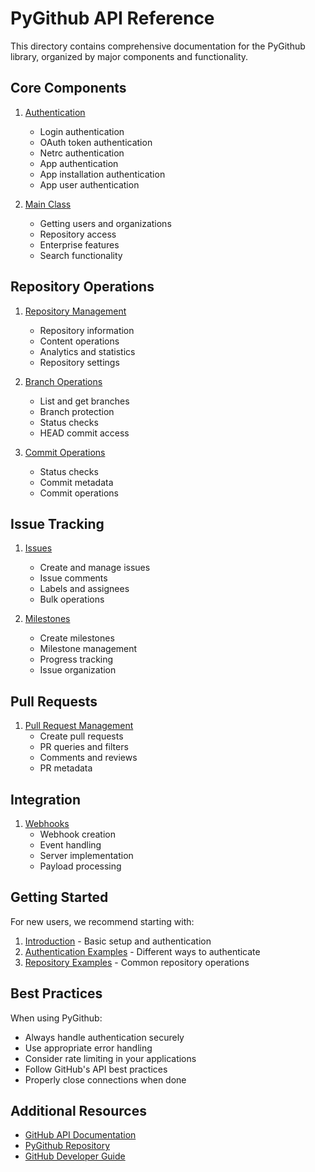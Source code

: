 # PyGithub API Reference

This directory contains comprehensive documentation for the PyGithub library, organized by major components and functionality.

## Core Components

1. [Authentication](../examples/Authentication.md)
   - Login authentication
   - OAuth token authentication
   - Netrc authentication
   - App authentication
   - App installation authentication
   - App user authentication

2. [Main Class](../examples/MainClass.md)
   - Getting users and organizations
   - Repository access
   - Enterprise features
   - Search functionality

## Repository Operations

1. [Repository Management](../examples/Repository.md)
   - Repository information
   - Content operations
   - Analytics and statistics
   - Repository settings

2. [Branch Operations](../examples/Branch.md)
   - List and get branches
   - Branch protection
   - Status checks
   - HEAD commit access

3. [Commit Operations](../examples/Commit.md)
   - Status checks
   - Commit metadata
   - Commit operations

## Issue Tracking

1. [Issues](../examples/Issue.md)
   - Create and manage issues
   - Issue comments
   - Labels and assignees
   - Bulk operations

2. [Milestones](../examples/Milestone.md)
   - Create milestones
   - Milestone management
   - Progress tracking
   - Issue organization

## Pull Requests

1. [Pull Request Management](../examples/PullRequest.md)
   - Create pull requests
   - PR queries and filters
   - Comments and reviews
   - PR metadata

## Integration

1. [Webhooks](../examples/Webhook.md)
   - Webhook creation
   - Event handling
   - Server implementation
   - Payload processing

## Getting Started

For new users, we recommend starting with:
1. [Introduction](../guides/introduction.md) - Basic setup and authentication
2. [Authentication Examples](../examples/Authentication.md) - Different ways to authenticate
3. [Repository Examples](../examples/Repository.md) - Common repository operations

## Best Practices

When using PyGithub:
- Always handle authentication securely
- Use appropriate error handling
- Consider rate limiting in your applications
- Follow GitHub's API best practices
- Properly close connections when done

## Additional Resources

- [GitHub API Documentation](https://docs.github.com/en/rest)
- [PyGithub Repository](https://github.com/PyGithub/PyGithub)
- [GitHub Developer Guide](https://docs.github.com/en/developers)
